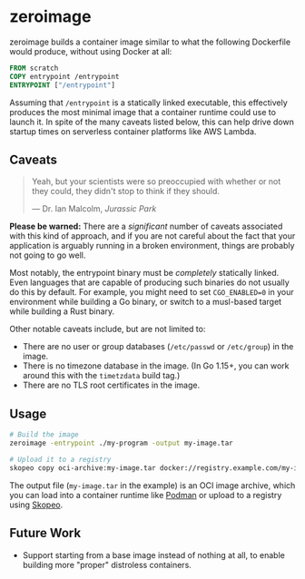 # zeroimage

zeroimage builds a container image similar to what the following Dockerfile
would produce, without using Docker at all:

```dockerfile
FROM scratch
COPY entrypoint /entrypoint
ENTRYPOINT ["/entrypoint"]
```

Assuming that `/entrypoint` is a statically linked executable, this effectively
produces the most minimal image that a container runtime could use to launch it.
In spite of the many caveats listed below, this can help drive down startup
times on serverless container platforms like AWS Lambda.

## Caveats

> Yeah, but your scientists were so preoccupied with whether or not they could,
> they didn't stop to think if they should.
>
> — Dr. Ian Malcolm, _Jurassic Park_

**Please be warned:** There are a _significant_ number of caveats associated
with this kind of approach, and if you are not careful about the fact that your
application is arguably running in a broken environment, things are probably not
going to go well.

Most notably, the entrypoint binary must be _completely_ statically linked. Even
languages that are capable of producing such binaries do not usually do this by
default. For example, you might need to set `CGO_ENABLED=0` in your environment
while building a Go binary, or switch to a musl-based target while building a
Rust binary.

Other notable caveats include, but are not limited to:

- There are no user or group databases (`/etc/passwd` or `/etc/group`) in the
  image.
- There is no timezone database in the image. (In Go 1.15+, you can work around
  this with the `timetzdata` build tag.)
- There are no TLS root certificates in the image.

## Usage

```sh
# Build the image
zeroimage -entrypoint ./my-program -output my-image.tar

# Upload it to a registry
skopeo copy oci-archive:my-image.tar docker://registry.example.com/my-image:latest
```

The output file (`my-image.tar` in the example) is an OCI image archive, which
you can load into a container runtime like [Podman][podman] or upload to a
registry using [Skopeo][skopeo].

[podman]: https://podman.io/
[skopeo]: https://github.com/containers/skopeo

## Future Work

- Support starting from a base image instead of nothing at all, to enable
  building more "proper" distroless containers.
